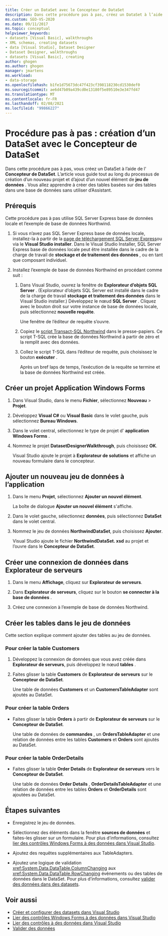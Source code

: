 ```yaml
---
title: Créer un DataSet avec le Concepteur de DataSet
description: Dans cette procédure pas à pas, créez un DataSet à l’aide de l’Concepteur de DataSet. Découvrez le processus de création d’un nouveau projet et d’ajout d’un nouvel élément de DataSet à celui-ci.
ms.custom: SEO-VS-2020
ms.date: 09/11/2017
ms.topic: conceptual
helpviewer_keywords:
- datasets [Visual Basic], walkthroughs
- XML schemas, creating datasets
- data [Visual Studio], Dataset Designer
- Dataset Designer, walkthroughs
- datasets [Visual Basic], creating
author: ghogen
ms.author: ghogen
manager: jmartens
ms.workload:
- data-storage
ms.openlocfilehash: b1fe1d75673dc47f423cf398118230cd1530def0
ms.sourcegitcommit: ae6d47b09a439cd0e13180f5e89510e3e347fd47
ms.translationtype: MT
ms.contentlocale: fr-FR
ms.lasthandoff: 02/08/2021
ms.locfileid: "99866227"
---
```

# <a name="walkthrough-create-a-dataset-with-the-dataset-designer"></a>Procédure pas à pas : création d’un DataSet avec le Concepteur de DataSet

Dans cette procédure pas à pas, vous créez un DataSet à l’aide de l' **Concepteur de DataSet**. L’article vous guide tout au long du processus de création d’un nouveau projet et d’ajout d’un nouvel élément de **jeu de données** . Vous allez apprendre à créer des tables basées sur des tables dans une base de données sans utiliser d’Assistant.

## <a name="prerequisites"></a>Prérequis

Cette procédure pas à pas utilise SQL Server Express base de données locale et l’exemple de base de données Northwind.

1. Si vous n’avez pas SQL Server Express base de données locale, installez-la à partir de la [page de téléchargement SQL Server Express](https://www.microsoft.com/sql-server/sql-server-editions-express)ou via le **Visual Studio installer**. Dans le Visual Studio Installer, SQL Server Express base de données locale peut être installée dans le cadre de la charge de travail de **stockage et de traitement des données** , ou en tant que composant individuel.

2. Installez l’exemple de base de données Northwind en procédant comme suit :

    1. Dans Visual Studio, ouvrez la fenêtre de **Explorateur d’objets SQL Server** . (Explorateur d’objets SQL Server est installé dans le cadre de la charge de travail **stockage et traitement des données** dans le Visual Studio installer.) Développez le nœud **SQL Server** . Cliquez avec le bouton droit sur votre instance de base de données locale, puis sélectionnez **nouvelle requête**.

       Une fenêtre de l’éditeur de requête s’ouvre.

    2. Copiez le [script Transact-SQL Northwind](https://github.com/MicrosoftDocs/visualstudio-docs/blob/master/docs/data-tools/samples/northwind.sql?raw=true) dans le presse-papiers. Ce script T-SQL crée la base de données Northwind à partir de zéro et la remplit avec des données.

    3. Collez le script T-SQL dans l’éditeur de requête, puis choisissez le bouton **exécuter** .

       Après un bref laps de temps, l’exécution de la requête se termine et la base de données Northwind est créée.

## <a name="create-a-new-windows-forms-application-project"></a>Créer un projet Application Windows Forms

1. Dans Visual Studio, dans le menu **Fichier**, sélectionnez **Nouveau** > **Projet**.

2. Développez **Visual C#** ou **Visual Basic** dans le volet gauche, puis sélectionnez **Bureau Windows**.

3. Dans le volet central, sélectionnez le type de projet d' **application Windows Forms** .

4. Nommez le projet **DatasetDesignerWalkthrough**, puis choisissez **OK**.

     Visual Studio ajoute le projet à **Explorateur de solutions** et affiche un nouveau formulaire dans le concepteur.

## <a name="add-a-new-dataset-to-the-application"></a>Ajouter un nouveau jeu de données à l’application

1. Dans le menu **Projet**, sélectionnez **Ajouter un nouvel élément**.

     La boîte de dialogue **Ajouter un nouvel élément** s'affiche.

2. Dans le volet gauche, sélectionnez **données**, puis sélectionnez **DataSet** dans le volet central.

3. Nommez le jeu de données **NorthwindDataSet**, puis choisissez **Ajouter**.

     Visual Studio ajoute le fichier **NorthwindDataSet. xsd** au projet et l’ouvre dans le **Concepteur de DataSet**.

## <a name="create-a-data-connection-in-server-explorer"></a>Créer une connexion de données dans Explorateur de serveurs

1. Dans le menu **Affichage**, cliquez sur **Explorateur de serveurs**.

2. Dans **Explorateur de serveurs**, cliquez sur le bouton **se connecter à la base de données** .

3. Créez une connexion à l’exemple de base de données Northwind.

## <a name="create-the-tables-in-the-dataset"></a>Créer les tables dans le jeu de données

Cette section explique comment ajouter des tables au jeu de données.

### <a name="to-create-the-customers-table"></a>Pour créer la table Customers

1. Développez la connexion de données que vous avez créée dans **Explorateur de serveurs**, puis développez le nœud **tables** .

2. Faites glisser la table **Customers** de **Explorateur de serveurs** sur le **Concepteur de DataSet**.

     Une table de données **Customers** et un **CustomersTableAdapter** sont ajoutés au DataSet.

### <a name="to-create-the-orders-table"></a>Pour créer la table Orders

- Faites glisser la table **Orders** à partir de **Explorateur de serveurs** sur le **Concepteur de DataSet**.

     Une table de données de **commandes** , un **OrdersTableAdapter** et une relation de données entre les tables **Customers** et **Orders** sont ajoutés au DataSet.

### <a name="to-create-the-orderdetails-table"></a>Pour créer la table OrderDetails

- Faites glisser la table **Order Details** de **Explorateur de serveurs** vers le **Concepteur de DataSet**.

     Une table de données **Order Details** , **OrderDetailsTableAdapter** et une relation de données entre les tables **Orders** et **OrderDetails** sont ajoutées au DataSet.

## <a name="next-steps"></a>Étapes suivantes

- Enregistrez le jeu de données.

- Sélectionnez des éléments dans la fenêtre **sources de données** et faites-les glisser sur un formulaire. Pour plus d’informations, consultez [lier des contrôles Windows Forms à des données dans Visual Studio](../data-tools/bind-windows-forms-controls-to-data-in-visual-studio.md).

- Ajoutez des requêtes supplémentaires aux TableAdapters.

- Ajoutez une logique de validation <xref:System.Data.DataTable.ColumnChanging> aux <xref:System.Data.DataTable.RowChanging> événements ou des tables de données dans le DataSet. Pour plus d’informations, consultez [valider des données dans des datasets](../data-tools/validate-data-in-datasets.md).

## <a name="see-also"></a>Voir aussi

- [Créer et configurer des datasets dans Visual Studio](../data-tools/create-and-configure-datasets-in-visual-studio.md)
- [Lier des contrôles Windows Forms à des données dans Visual Studio](../data-tools/bind-windows-forms-controls-to-data-in-visual-studio.md)
- [Lier des contrôles à des données dans Visual Studio](../data-tools/bind-controls-to-data-in-visual-studio.md)
- [Valider des données](../data-tools/validate-data-in-datasets.md)
